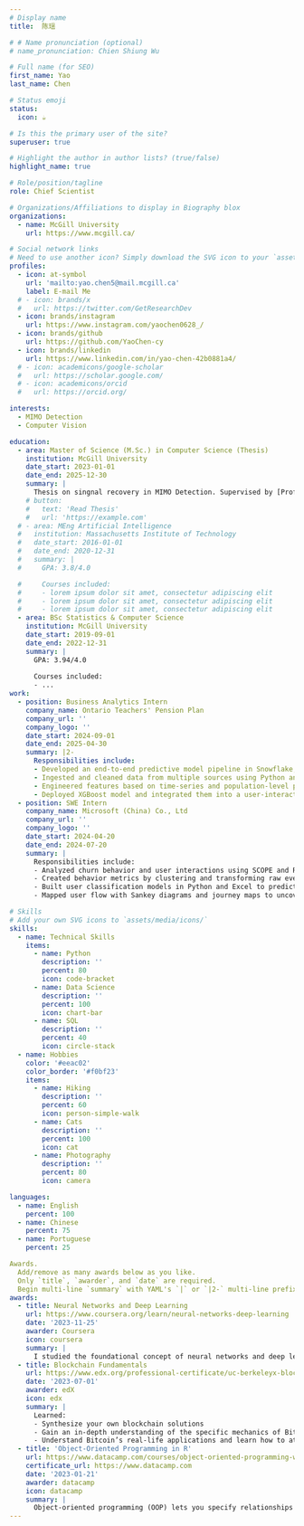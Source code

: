 ```yaml
---
# Display name
title:  陈瑶

# # Name pronunciation (optional)
# name_pronunciation: Chien Shiung Wu

# Full name (for SEO)
first_name: Yao
last_name: Chen

# Status emoji
status:
  icon: ☕️

# Is this the primary user of the site?
superuser: true

# Highlight the author in author lists? (true/false)
highlight_name: true

# Role/position/tagline
role: Chief Scientist

# Organizations/Affiliations to display in Biography blox
organizations:
  - name: McGill University
    url: https://www.mcgill.ca/

# Social network links
# Need to use another icon? Simply download the SVG icon to your `assets/media/icons/` folder.
profiles:
  - icon: at-symbol
    url: 'mailto:yao.chen5@mail.mcgill.ca'
    label: E-mail Me
  # - icon: brands/x
  #   url: https://twitter.com/GetResearchDev
  - icon: brands/instagram
    url: https://www.instagram.com/yaochen0628_/
  - icon: brands/github
    url: https://github.com/YaoChen-cy
  - icon: brands/linkedin
    url: https://www.linkedin.com/in/yao-chen-42b0881a4/
  # - icon: academicons/google-scholar
  #   url: https://scholar.google.com/
  # - icon: academicons/orcid
  #   url: https://orcid.org/

interests:
  - MIMO Detection
  - Computer Vision

education:
  - area: Master of Science (M.Sc.) in Computer Science (Thesis)
    institution: McGill University
    date_start: 2023-01-01
    date_end: 2025-12-30
    summary: |
      Thesis on singnal recovery in MIMO Detection. Supervised by [Prof Chang Xiao-Wen](https://www.cs.mcgill.ca/~chang/).
    # button:
    #   text: 'Read Thesis'
    #   url: 'https://example.com'
  # - area: MEng Artificial Intelligence
  #   institution: Massachusetts Institute of Technology
  #   date_start: 2016-01-01
  #   date_end: 2020-12-31
  #   summary: |
  #     GPA: 3.8/4.0

  #     Courses included:
  #     - lorem ipsum dolor sit amet, consectetur adipiscing elit
  #     - lorem ipsum dolor sit amet, consectetur adipiscing elit
  #     - lorem ipsum dolor sit amet, consectetur adipiscing elit
  - area: BSc Statistics & Computer Science
    institution: McGill University
    date_start: 2019-09-01
    date_end: 2022-12-31
    summary: |
      GPA: 3.94/4.0
      
      Courses included:
      - ...
work:
  - position: Business Analytics Intern
    company_name: Ontario Teachers' Pension Plan
    company_url: ''
    company_logo: ''
    date_start: 2024-09-01
    date_end: 2025-04-30
    summary: |2-
      Responsibilities include:
      - Developed an end-to-end predictive model pipeline in Snowflake, reducing manual QA workload by 79\% with $<5\%$ risk.
      - Ingested and cleaned data from multiple sources using Python and SQL for scalable integration.
      - Engineered features based on time-series and population-level patterns to enhance model performance.
      - Deployed XGBoost model and integrated them into a user-interactive Streamlit app for real-time business prediction.
  - position: SWE Intern
    company_name: Microsoft (China) Co., Ltd
    company_url: ''
    company_logo: ''
    date_start: 2024-04-20
    date_end: 2024-07-20
    summary: |
      Responsibilities include:
      - Analyzed churn behavior and user interactions using SCOPE and Redash SQL on 100+ GB of telemetry data.
      - Created behavior metrics by clustering and transforming raw event data for better interpretability.
      - Built user classification models in Python and Excel to predict churn and segment engagement levels.
      - Mapped user flow with Sankey diagrams and journey maps to uncover drop-offs and engagement loops.

# Skills
# Add your own SVG icons to `assets/media/icons/`
skills:
  - name: Technical Skills
    items:
      - name: Python
        description: ''
        percent: 80
        icon: code-bracket
      - name: Data Science
        description: ''
        percent: 100
        icon: chart-bar
      - name: SQL
        description: ''
        percent: 40
        icon: circle-stack
  - name: Hobbies
    color: '#eeac02'
    color_border: '#f0bf23'
    items:
      - name: Hiking
        description: ''
        percent: 60
        icon: person-simple-walk
      - name: Cats
        description: ''
        percent: 100
        icon: cat
      - name: Photography
        description: ''
        percent: 80
        icon: camera

languages:
  - name: English
    percent: 100
  - name: Chinese
    percent: 75
  - name: Portuguese
    percent: 25

Awards.
  Add/remove as many awards below as you like.
  Only `title`, `awarder`, and `date` are required.
  Begin multi-line `summary` with YAML's `|` or `|2-` multi-line prefix and indent 2 spaces below.
awards:
  - title: Neural Networks and Deep Learning
    url: https://www.coursera.org/learn/neural-networks-deep-learning
    date: '2023-11-25'
    awarder: Coursera
    icon: coursera
    summary: |
      I studied the foundational concept of neural networks and deep learning. By the end, I was familiar with the significant technological trends driving the rise of deep learning; build, train, and apply fully connected deep neural networks; implement efficient (vectorized) neural networks; identify key parameters in a neural network’s architecture; and apply deep learning to your own applications.
  - title: Blockchain Fundamentals
    url: https://www.edx.org/professional-certificate/uc-berkeleyx-blockchain-fundamentals
    date: '2023-07-01'
    awarder: edX
    icon: edx
    summary: |
      Learned:
      - Synthesize your own blockchain solutions
      - Gain an in-depth understanding of the specific mechanics of Bitcoin
      - Understand Bitcoin’s real-life applications and learn how to attack and destroy Bitcoin, Ethereum, smart contracts and Dapps, and alternatives to Bitcoin’s Proof-of-Work consensus algorithm
  - title: 'Object-Oriented Programming in R'
    url: https://www.datacamp.com/courses/object-oriented-programming-with-s3-and-r6-in-r
    certificate_url: https://www.datacamp.com
    date: '2023-01-21'
    awarder: datacamp
    icon: datacamp
    summary: |
      Object-oriented programming (OOP) lets you specify relationships between functions and the objects that they can act on, helping you manage complexity in your code. This is an intermediate level course, providing an introduction to OOP, using the S3 and R6 systems. S3 is a great day-to-day R programming tool that simplifies some of the functions that you write. R6 is especially useful for industry-specific analyses, working with web APIs, and building GUIs.
---
```


<!-- ## About Me

Chien Shiung Wu is a professor of artificial intelligence at the Stanford AI Lab. Her research interests include distributed robotics, mobile computing and programmable matter. She leads the Robotic Neurobiology group, which develops self-reconfiguring robots, systems of self-organizing robots, and mobile sensor networks. -->

